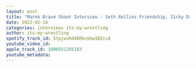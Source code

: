 ```yaml
---
layout: post
title: "Marek Brave Shoot Interview - Seth Rollins Friendship, Zicky Dice, WWE & More"
date: 2022-02-16
categories: interviews its-my-wrestling
author: its-my-wrestling
spotify_track_id: 5tpjwvRd4DRknSmw1BZccA
youtube_video_id: 
apple_track_id: 1000551295183
youtube_metadata: 
---
```

